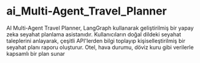# ai_Multi-Agent_Travel_Planner
 AI Multi-Agent Travel Planner, LangGraph kullanarak geliştirilmiş bir yapay zeka seyahat planlama asistanıdır. Kullanıcıların doğal dildeki seyahat taleplerini anlayarak, çeşitli API'lerden bilgi toplayıp kişiselleştirilmiş bir seyahat planı raporu oluşturur. Otel, hava durumu, döviz kuru gibi verilerle kapsamlı bir plan sunar
